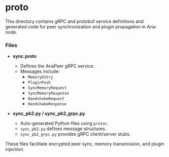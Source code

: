# proto

This directory contains gRPC and protobuf service definitions and generated code for peer synchronization and plugin propagation in Aria-node.

### Files

- **sync.proto**
  - Defines the AriaPeer gRPC service.
  - Messages include:
    - `MemoryEntry`
    - `PluginPush`
    - `SyncMemoryRequest`
    - `SyncMemoryResponse`
    - `HandshakeRequest`
    - `HandshakeResponse`

- **sync_pb2.py / sync_pb2_grpc.py**
  - Auto-generated Python files using `protoc`.
  - `sync_pb2.py` defines message structures.
  - `sync_pb2_grpc.py` provides gRPC client/server stubs.

These files facilitate encrypted peer sync, memory transmission, and plugin injection.
